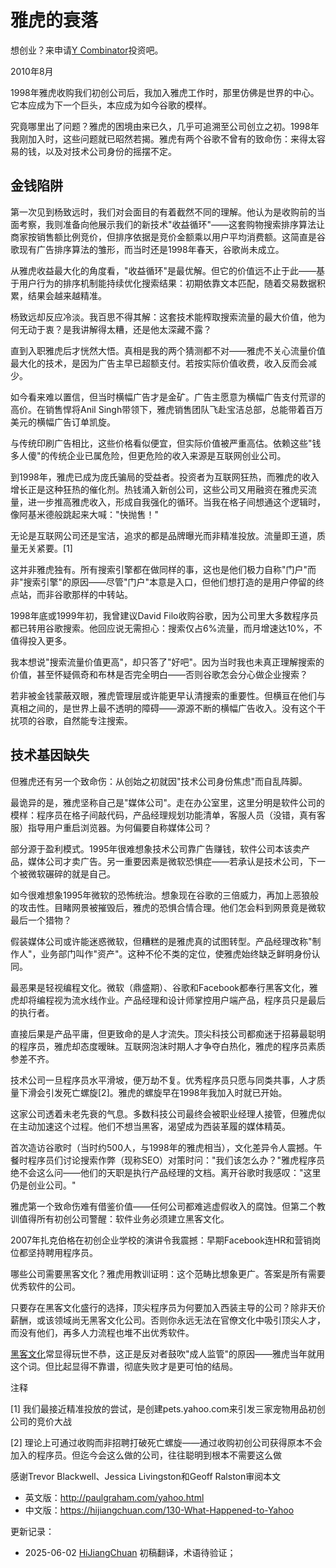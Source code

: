 
# 雅虎的衰落

想创业？来申请[Y Combinator](http://ycombinator.com/apply.html)投资吧。

2010年8月

1998年雅虎收购我们初创公司后，我加入雅虎工作时，那里仿佛是世界的中心。它本应成为下一个巨头，本应成为如今谷歌的模样。

究竟哪里出了问题？雅虎的困境由来已久，几乎可追溯至公司创立之初。1998年我刚加入时，这些问题就已昭然若揭。雅虎有两个谷歌不曾有的致命伤：来得太容易的钱，以及对技术公司身份的摇摆不定。

## 金钱陷阱

第一次见到杨致远时，我们对会面目的有着截然不同的理解。他认为是收购前的当面考察，我则准备向他展示我们的新技术"收益循环"——这套购物搜索排序算法让商家按销售额比例竞价，但排序依据是竞价金额乘以用户平均消费额。这简直是谷歌现有广告排序算法的雏形，而当时还是1998年春天，谷歌尚未成立。

从雅虎收益最大化的角度看，"收益循环"是最优解。但它的价值远不止于此——基于用户行为的排序机制能持续优化搜索结果：初期依靠文本匹配，随着交易数据积累，结果会越来越精准。

杨致远却反应冷淡。我百思不得其解：这套技术能榨取搜索流量的最大价值，他为何无动于衷？是我讲解得太糟，还是他太深藏不露？

直到入职雅虎后才恍然大悟。真相是我的两个猜测都不对——雅虎不关心流量价值最大化的技术，是因为广告主早已超额支付。若按实际价值收费，收入反而会减少。

如今看来难以置信，但当时横幅广告才是金矿。广告主愿意为横幅广告支付荒谬的高价。在销售悍将Anil Singh带领下，雅虎销售团队飞赴宝洁总部，总能带着百万美元的横幅广告订单凯旋。

与传统印刷广告相比，这些价格看似便宜，但实际价值被严重高估。依赖这些"钱多人傻"的传统企业已属危险，但更危险的收入来源是互联网创业公司。

到1998年，雅虎已成为庞氏骗局的受益者。投资者为互联网狂热，而雅虎的收入增长正是这种狂热的催化剂。热钱涌入新创公司，这些公司又用融资在雅虎买流量，进一步推高雅虎收入，形成自我强化的循环。当我在格子间想通这个逻辑时，像阿基米德般跳起来大喊："快抛售！"

无论是互联网公司还是宝洁，追求的都是品牌曝光而非精准投放。流量即王道，质量无关紧要。[1]

这并非雅虎独有。所有搜索引擎都在做同样的事，这也是他们极力自称"门户"而非"搜索引擎"的原因——尽管"门户"本意是入口，但他们想打造的是用户停留的终点站，而非谷歌那样的中转站。

1998年底或1999年初，我曾建议David Filo收购谷歌，因为公司里大多数程序员都已转用谷歌搜索。他回应说无需担心：搜索仅占6%流量，而月增速达10%，不值得投入更多。

我本想说"搜索流量价值更高"，却只答了"好吧"。因为当时我也未真正理解搜索的价值，甚至怀疑佩奇和布林是否完全明白——否则谷歌怎会分心做企业搜索？

若非被金钱蒙蔽双眼，雅虎管理层或许能更早认清搜索的重要性。但横亘在他们与真相之间的，是世界上最不透明的障碍——源源不断的横幅广告收入。没有这个干扰项的谷歌，自然能专注搜索。

## 技术基因缺失

但雅虎还有另一个致命伤：从创始之初就因"技术公司身份焦虑"而自乱阵脚。

最诡异的是，雅虎坚称自己是"媒体公司"。走在办公室里，这里分明是软件公司的模样：程序员在格子间敲代码，产品经理规划功能清单，客服人员（没错，真有客服）指导用户重启浏览器。为何偏要自称媒体公司？

部分源于盈利模式。1995年很难想象技术公司靠广告赚钱，软件公司本该卖产品，媒体公司才卖广告。另一重要因素是微软恐惧症——若承认是技术公司，下一个被微软碾碎的就是自己。

如今很难想象1995年微软的恐怖统治。想象现在谷歌的三倍威力，再加上恶狼般的攻击性。目睹网景被摧毁后，雅虎的恐惧合情合理。他们怎会料到网景竟是微软最后一个猎物？

假装媒体公司或许能迷惑微软，但糟糕的是雅虎真的试图转型。产品经理改称"制作人"，业务部门叫作"资产"。这种不伦不类的定位，使雅虎始终缺乏鲜明身份认同。

最恶果是轻视编程文化。微软（鼎盛期）、谷歌和Facebook都奉行黑客文化，雅虎却将编程视为流水线作业。产品经理和设计师掌控用户端产品，程序员只是最后的执行者。

直接后果是产品平庸，但更致命的是人才流失。顶尖科技公司都痴迷于招募最聪明的程序员，雅虎却态度暧昧。互联网泡沫时期人才争夺白热化，雅虎的程序员素质参差不齐。

技术公司一旦程序员水平滑坡，便万劫不复。优秀程序员只愿与同类共事，人才质量下滑会引发死亡螺旋[2]。雅虎的螺旋早在1998年我加入时就已开始。

这家公司透着未老先衰的气息。多数科技公司最终会被职业经理人接管，但雅虎似在主动加速这个过程。他们不想当黑客，渴望成为西装革履的媒体精英。

首次造访谷歌时（当时约500人，与1998年的雅虎相当），文化差异令人震撼。午餐时程序员们讨论搜索作弊（现称SEO）对策时问："我们该怎么办？"雅虎程序员绝不会这么问——他们的天职是执行产品经理的文档。离开谷歌时我感叹："这里仍是创业公司。"

雅虎第一个致命伤难有借鉴价值——任何公司都难逃虚假收入的腐蚀。但第二个教训值得所有初创公司警醒：软件业务必须建立黑客文化。

2007年扎克伯格在初创企业学校的演讲令我震撼：早期Facebook连HR和营销岗位都坚持聘用程序员。

哪些公司需要黑客文化？雅虎用教训证明：这个范畴比想象更广。答案是所有需要优秀软件的公司。

只要存在黑客文化盛行的选择，顶尖程序员为何要加入西装主导的公司？除非天价薪酬，或该领域尚无黑客文化公司。否则你永远无法在官僚文化中吸引顶尖人才，而没有他们，再多人力流程也堆不出优秀软件。

[黑客文化](https://hijiangchuan.com/paulgraham/027-The-Word-Hacker)常显得玩世不恭，这正是反对者鼓吹"成人监管"的原因——雅虎当年就用这个词。但比起显得不靠谱，彻底失败才是更可怕的结局。

注释

[1] 我们最接近精准投放的尝试，是创建pets.yahoo.com来引发三家宠物用品初创公司的竞价大战

[2] 理论上可通过收购而非招聘打破死亡螺旋——通过收购初创公司获得原本不会加入的程序员。但迄今会这么做的公司，往往聪明到根本不需要这么做

感谢Trevor Blackwell、Jessica Livingston和Geoff Ralston审阅本文

- 英文版：http://paulgraham.com/yahoo.html
- 中文版：https://hijiangchuan.com/130-What-Happened-to-Yahoo



更新记录：
- 2025-06-02 [HiJiangChuan](https://hijiangchuan.com) 初稿翻译，术语待验证；
